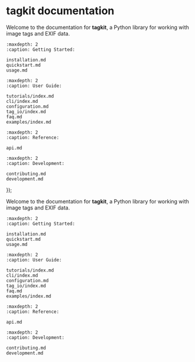 # tagkit documentation

Welcome to the documentation for **tagkit**, a Python library for working with image tags and EXIF data.

```{toctree}
:maxdepth: 2
:caption: Getting Started:

installation.md
quickstart.md
usage.md

```

```{toctree}
:maxdepth: 2
:caption: User Guide:

tutorials/index.md
cli/index.md
configuration.md
tag_io/index.md
faq.md
examples/index.md

```

```{toctree}
:maxdepth: 2
:caption: Reference:

api.md
```

```{toctree}
:maxdepth: 2
:caption: Development:

contributing.md
development.md
```
  });
</script>

Welcome to the documentation for **tagkit**, a Python library for working with image tags and EXIF data.

```{toctree}
:maxdepth: 2
:caption: Getting Started:

installation.md
quickstart.md
usage.md

```

```{toctree}
:maxdepth: 2
:caption: User Guide:

tutorials/index.md
cli/index.md
configuration.md
tag_io/index.md
faq.md
examples/index.md

```

```{toctree}
:maxdepth: 2
:caption: Reference:

api.md
```

```{toctree}
:maxdepth: 2
:caption: Development:

contributing.md
development.md
```
